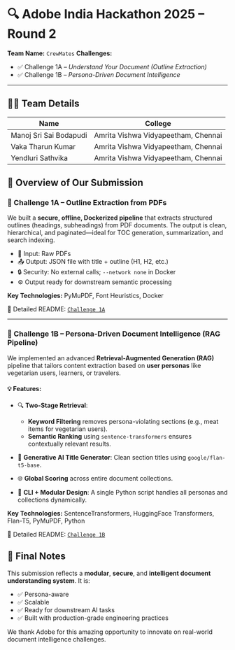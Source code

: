 # 🔍 Adobe India Hackathon 2025 – Round 2

**Team Name:** `CrewMates`
**Challenges:**

* ✅ Challenge 1A – *Understand Your Document (Outline Extraction)*
* ✅ Challenge 1B – *Persona-Driven Document Intelligence*

---

## 👨‍💻 Team Details

| Name                   | College                             |
| ---------------------- | ----------------------------------- |
| Manoj Sri Sai Bodapudi | Amrita Vishwa Vidyapeetham, Chennai |
| Vaka Tharun Kumar      | Amrita Vishwa Vidyapeetham, Chennai |
| Yendluri Sathvika      | Amrita Vishwa Vidyapeetham, Chennai |


## 🧠 Overview of Our Submission

### 🔹 Challenge 1A – **Outline Extraction from PDFs**

We built a **secure, offline, Dockerized pipeline** that extracts structured outlines (headings, subheadings) from PDF documents.
The output is clean, hierarchical, and paginated—ideal for TOC generation, summarization, and search indexing.

* 📄 Input: Raw PDFs
* 📤 Output: JSON file with title + outline (H1, H2, etc.)
* 🔒 Security: No external calls; `--network none` in Docker
* ⚙️ Output ready for downstream semantic processing

**Key Technologies:** PyMuPDF, Font Heuristics, Docker

📁 Detailed README: [`Challenge 1A`](./Challenge_1a/README.md)

---

### 🔹 Challenge 1B – **Persona-Driven Document Intelligence (RAG Pipeline)**

We implemented an advanced **Retrieval-Augmented Generation (RAG)** pipeline that tailors content extraction based on **user personas** like vegetarian users, learners, or travelers.

#### 💡 Features:

* 🔍 **Two-Stage Retrieval**:

  * **Keyword Filtering** removes persona-violating sections (e.g., meat items for vegetarian users).
  * **Semantic Ranking** using `sentence-transformers` ensures contextually relevant results.
* 🧠 **Generative AI Title Generator**: Clean section titles using `google/flan-t5-base`.
* 🌐 **Global Scoring** across entire document collections.
* 🧰 **CLI + Modular Design**: A single Python script handles all personas and collections dynamically.

**Key Technologies:** SentenceTransformers, HuggingFace Transformers, Flan-T5, PyMuPDF, Python

📁 Detailed README: [`Challenge 1B`](./Challenge_1b/README.md)

## 📌 Final Notes

This submission reflects a **modular**, **secure**, and **intelligent document understanding system**. It is:

* ✅ Persona-aware
* ✅ Scalable
* ✅ Ready for downstream AI tasks
* ✅ Built with production-grade engineering practices

We thank Adobe for this amazing opportunity to innovate on real-world document intelligence challenges.
